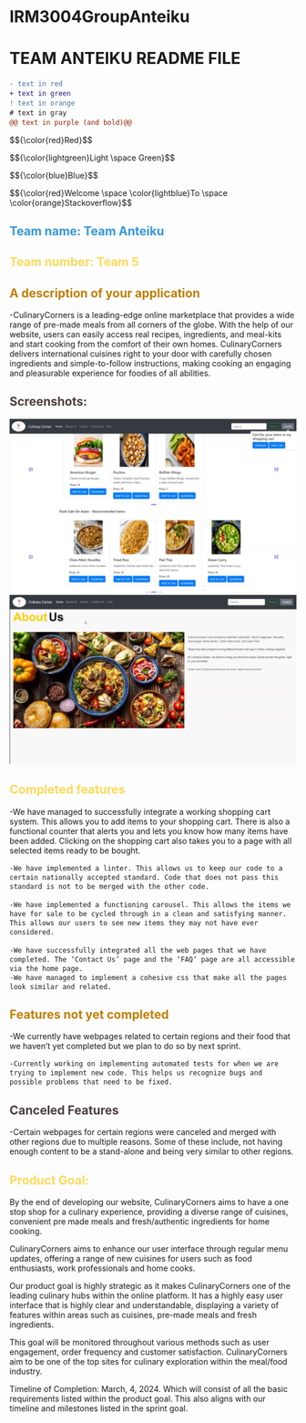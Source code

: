 # IRM3004GroupAnteiku

# TEAM ANTEIKU README FILE

```diff
- text in red
+ text in green
! text in orange
# text in gray
@@ text in purple (and bold)@@
```

<p>$${\color{red}Red}$$</p>
<p>$${\color{lightgreen}Light \space Green}$$</p>
<p>$${\color{blue}Blue}$$</p>
<p>$${\color{red}Welcome \space \color{lightblue}To \space \color{orange}Stackoverflow}$$</p>


<h2 style="color: #3498db;">Team name: Team Anteiku</h2>
<h2 style="color : #FFD95A;">Team number: Team 5</h2>

<h2 style="color : #C07F00;">A description of your application</h2>

-CulinaryCorners is a leading-edge online marketplace that provides a wide range of pre-made meals from all corners of the globe. With the help of our website, users can easily access real recipes, ingredients, and meal-kits and start cooking from the comfort of their own homes. CulinaryCorners delivers international cuisines right to your door with carefully chosen ingredients and simple-to-follow instructions, making cooking an engaging and pleasurable experience for foodies of all abilities.

<h2 style="color : #4C3D3D;">Screenshots:</h2>
<p>
    <img src="culinary_corner/shop/static/shop/readme_screenshot1.png">
	<img src="culinary_corner/shop/static/shop/readme_screenshot2.png">
</p>

<h2 style="color : #FFD95A;">Completed features</h2>
	-We have managed to successfully integrate a working shopping cart system. This allows you to add items to your shopping cart. There is also a functional counter that alerts you and lets you know how many items have been added. Clicking on the shopping cart also takes you to a page with all selected items ready to be bought.

	-We have implemented a linter. This allows us to keep our code to a certain nationally accepted standard. Code that does not pass this standard is not to be merged with the other code.

	-We have implemented a functioning carousel. This allows the items we have for sale to be cycled through in a clean and satisfying manner. This allows our users to see new items they may not have ever considered.

	-We have successfully integrated all the web pages that we have completed. The ‘Contact Us’ page and the ‘FAQ’ page are all accessible via the home page.
	-We have managed to implement a cohesive css that make all the pages look similar and related.

<h2 style="color : #C07F00;">Features not yet completed</h2>
	-We currently have webpages related to certain regions and their food that we haven’t yet completed but we plan to do so by next sprint.

	-Currently working on implementing automated tests for when we are trying to implement new code. This helps us recognize bugs and possible problems that need to be fixed.

<h2 style="color : #4C3D3D;">Canceled Features </h2>
	-Certain webpages for certain regions were canceled and merged with other regions due to multiple reasons. Some of these include, not having enough content to be a stand-alone and being very similar to other regions.

<h2 style="color : #FFD95A;">Product Goal:</h2>
By the end of developing our website, CulinaryCorners aims to have a one stop shop for a culinary experience, providing a diverse range of cuisines, convenient pre made meals and fresh/authentic ingredients for home cooking.

CulinaryCorners aims to enhance our user interface through regular menu updates, offering a range of new cuisines for users such as food enthusiasts, work professionals and home cooks.

Our product goal is highly strategic as it makes CulinaryCorners one of the leading culinary hubs within the online platform. It has a highly easy user interface that is highly clear and understandable, displaying a variety of features within areas such as cuisines, pre-made meals and fresh ingredients.

This goal will be monitored throughout various methods such as user engagement, order frequency and customer satisfaction. CulinaryCorners aim to be one of the top sites for culinary exploration within the meal/food industry.

Timeline of Completion: March, 4, 2024. Which will consist of all the basic requirements listed within the product goal. This also aligns with our timeline and milestones listed in the sprint goal.
